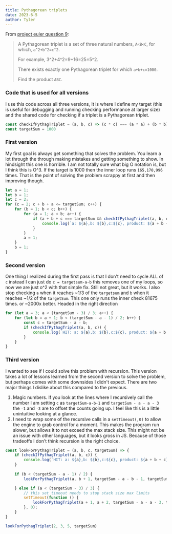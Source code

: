 ```yaml
---
title: Pythagorean triplets
date: 2023-6-5
author: Tyler
---
```



From [project euler question 9](https://projecteuler.net/problem=9):

> A Pythagorean triplet is a set of three natural numbers, `A<B<C`, for which, `a^2+b^2=c^2`.
> 
> For example, 3^2+4^2=9+16=25=5^2.
> 
> There exists exactly one Pythagorean triplet for which `a+b+c=1000`.  
> 
> Find the product `ABC`.


### Code that is used for all versions
I use this code across all three versions, It is where I define my target (this is useful for debugging and running checking performance at larger size) and the shared code for checking if a triplet is a Pythagorean triplet.

```js
const checkIfPythagTriplet = (a, b, c) => (c * c) === (a * a) + (b * b)
const targetSum = 1000
```



### First version
My first goal is always get something that solves the problem. You learn a lot through the through making mistakes and getting something to show. In hindsight this one is horrible. I am not totally sure what big O notation is, but I think this is O^3. If the target is 1000 then the inner loop runs `165,170,996` times. That is the point of solving the problem scrappy at first and then improving though.

```js
let a = 1;
let b = 1;
let c = 2;
for (c = 2; c + b + a <= targetSum; c++) {
    for (b = 1; b < c; b++) {
        for (a = 1; a < b; a++) {
            if (a + b + c === targetSum && checkIfPythagTriplet(a, b, c)) {
                console.log(`a: ${a},b: ${b},c:${c}, product: ${a + b + c}`);
            }
        }
        a = 1;
    }
    b = 1;
}
```





### Second version
One thing I realized during the first pass is that I don't need to cycle ALL of `c` instead I can just do `c = targetsum-a-b` this removes one of my loops, so now we are just o^2 with that simple fix. Still not great, but it works. I also stop checking `a` when it reaches ~1/3 of the `targetsum` and `b` when it reaches ~1/2 of the `targetSum`. This one only runs the inner check 81675 times. or ~2000x better. Headed in the right direction
  
```js
for (let a = 3; a < (targetSum - 3) / 3; a++) {
    for (let b = a + 1; b < (targetSum - a - 1) / 2; b++) {
        const c = targetSum - a - b;
        if (checkIfPythagTriplet(a, b, c)) {
            console.log(`HIT: a: ${a},b: ${b},c:${c}, product: ${a + b + c}`);
        }
    }
}
```


  
### Third version
I wanted to see if I could solve this problem with recursion. This version takes a lot of lessons learned from the second version to solve the problem, but perhaps comes with some downsides I didn't expect. There are two major things I dislike about this compared to the previous. 
1. Magic numbers. If you look at the lines where I recursively call the number I am setting `c` as `targetSum-a-b-1` and `targetSum - a - a - 3` the `-1` and `-3` are to offset the counts going up. I feel like this is a little unintuitive looking at a glance. 
2. I need to wrap some of the recursive calls in a `setTimeout(,0)` to allow the engine to grab control for a moment. This makes the program run slower, but allows it to not exceed the max stack size. This might not be an issue with other languages, but it looks gross in JS.
Because of those tradeoffs I don't think recursion is the right choice.



<!-- <code class="prettyprint" language="lang-js"> -->

```js
const lookForPythagTriplet = (a, b, c, targetSum) => {
    if (checkIfPythagTriplet(a, b, c)) {
        console.log(`HIT: a: ${a},b: ${b},c:${c}, product: ${a + b + c}`);
    }
  
    if (b < (targetSum - a - 1) / 2) {
        lookForPythagTriplet(a, b + 1, targetSum - a - b - 1, targetSum)

    } else if (a < (targetSum - 3) / 3) {
        // this set timeout needs to stop stack size max limits
        setTimeout(function () {
            lookForPythagTriplet(a + 1, a + 2, targetSum - a - a - 3, targetSum)
        }, 0);
    }
}

lookForPythagTriplet(2, 3, 5, targetSum)
```

<!-- </code> -->